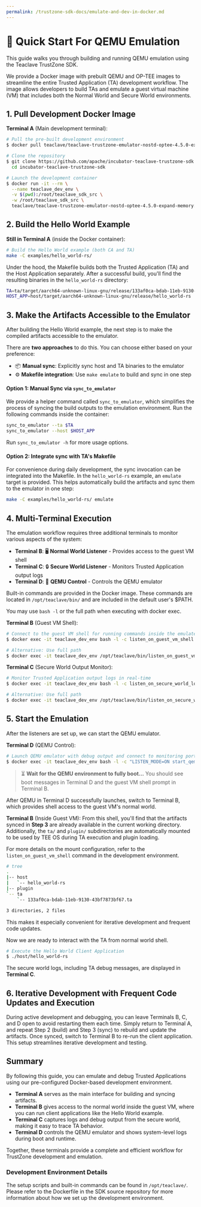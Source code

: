 ```yaml
---
permalink: /trustzone-sdk-docs/emulate-and-dev-in-docker.md
---
```


# 🚀 Quick Start For QEMU Emulation

This guide walks you through building and running QEMU emulation using the
Teaclave TrustZone SDK.

We provide a Docker image with prebuilt QEMU and OP-TEE images to streamline
the entire Trusted Application (TA) development workflow. The image allows
developers to build TAs and emulate a guest virtual machine (VM) that includes
both the Normal World and Secure World environments.

## 1. Pull Development Docker Image

**Terminal A** (Main development terminal):
```bash
# Pull the pre-built development environment
$ docker pull teaclave/teaclave-trustzone-emulator-nostd-optee-4.5.0-expand-memory:latest

# Clone the repository
$ git clone https://github.com/apache/incubator-teaclave-trustzone-sdk.git && \
  cd incubator-teaclave-trustzone-sdk

# Launch the development container
$ docker run -it --rm \
  --name teaclave_dev_env \
  -v $(pwd):/root/teaclave_sdk_src \
  -w /root/teaclave_sdk_src \
  teaclave/teaclave-trustzone-emulator-nostd-optee-4.5.0-expand-memory:latest
```

## 2. Build the Hello World Example

**Still in Terminal A** (inside the Docker container):
```bash
# Build the Hello World example (both CA and TA)
make -C examples/hello_world-rs/
```
Under the hood, the Makefile builds both the Trusted Application (TA) and the
Host Application separately. After a successful build, you'll find the
resulting binaries in the `hello_world-rs` directory:
```bash
TA=ta/target/aarch64-unknown-linux-gnu/release/133af0ca-bdab-11eb-9130-43bf7873bf67.ta
HOST_APP=host/target/aarch64-unknown-linux-gnu/release/hello_world-rs
```

## 3. Make the Artifacts Accessible to the Emulator
After building the Hello World example, the next step is to make the compiled
artifacts accessible to the emulator.

There are **two approaches** to do this. You can choose either based on your
preference:
- 📦 **Manual sync**: Explicitly sync host and TA binaries to the emulator
- ⚙️ **Makefile integration**: Use `make emulate` to build and sync in one step

#### Option 1: Manual Sync via `sync_to_emulator`
We provide a helper command called `sync_to_emulator`, which simplifies the
process of syncing the build outputs to the emulation environment.
Run the following commands inside the container:
```bash
sync_to_emulator --ta $TA
sync_to_emulator --host $HOST_APP
```
Run `sync_to_emulator -h` for more usage options.

#### Option 2: Integrate sync with TA's Makefile
For convenience during daily development, the sync invocation can be integrated into
the Makefile. In the `hello_world-rs` example, an `emulate` target is provided. 
This helps automatically build the artifacts and sync them to the emulator in one step:
```bash
make -C examples/hello_world-rs/ emulate
```

## 4. Multi-Terminal Execution

The emulation workflow requires three additional terminals to monitor
various aspects of the system:

- **Terminal B**: 🖥️ **Normal World Listener** - Provides access to the guest VM shell
- **Terminal C**: 🔒 **Secure World Listener** - Monitors Trusted Application output logs  
- **Terminal D**: 🚀 **QEMU Control** - Controls the QEMU emulator

Built-in commands are provided in the Docker image. These commands are located
in `/opt/teaclave/bin/` and are included in the default user's $PATH.

You may use `bash -l` or the full path when executing with docker exec.

**Terminal B** (Guest VM Shell):
```bash
# Connect to the guest VM shell for running commands inside the emulated environment
$ docker exec -it teaclave_dev_env bash -l -c listen_on_guest_vm_shell

# Alternative: Use full path
$ docker exec -it teaclave_dev_env /opt/teaclave/bin/listen_on_guest_vm_shell
```

**Terminal C** (Secure World Output Monitor):
```bash
# Monitor Trusted Application output logs in real-time
$ docker exec -it teaclave_dev_env bash -l -c listen_on_secure_world_log

# Alternative: Use full path  
$ docker exec -it teaclave_dev_env /opt/teaclave/bin/listen_on_secure_world_log
```

## 5. Start the Emulation

After the listeners are set up, we can start the QEMU emulator.

**Terminal D** (QEMU Control):
```bash
# Launch QEMU emulator with debug output and connect to monitoring ports
$ docker exec -it teaclave_dev_env bash -l -c "LISTEN_MODE=ON start_qemuv8"
```

> ⏳ **Wait for the QEMU environment to fully boot...** 
You should see boot messages in Terminal D and the guest VM shell prompt 
in Terminal B.

After QEMU in Terminal D successfully launches, switch to Terminal B, which
provides shell access to the guest VM's normal world.

**Terminal B** (Inside Guest VM):
From this shell, you'll find that the artifacts synced in **Step 3** are already
available in the current working directory. Additionally, the `ta/` and
`plugin/` subdirectories are automatically mounted to be used by TEE OS during
TA execution and plugin loading.

For more details on the mount configuration, refer to the
`listen_on_guest_vm_shell` command in the development environment.

```bash
# tree
.
|-- host
|   `-- hello_world-rs
|-- plugin
`-- ta
    `-- 133af0ca-bdab-11eb-9130-43bf7873bf67.ta

3 directories, 2 files
```
This makes it especially convenient for iterative development and frequent code
updates.

Now we are ready to interact with the TA from normal world shell.
```bash
# Execute the Hello World Client Application
$ ./host/hello_world-rs
```
The secure world logs, including TA debug messages, are displayed in **Terminal C**.

## 6. Iterative Development with Frequent Code Updates and Execution
During active development and debugging, you can leave Terminals B, C, and D open to 
avoid restarting them each time. Simply return to Terminal A, and repeat Step 2 (build) 
and Step 3 (sync) to rebuild and update the artifacts. Once synced, switch to 
Terminal B to re-run the client application. This setup streamlines iterative 
development and testing.

## Summary
By following this guide, you can emulate and debug Trusted Applications using our
pre-configured Docker-based development environment.  

- **Terminal A** serves as the main interface for building and syncing artifacts. 
- **Terminal B** gives access to the normal world inside the guest VM, where you 
can run client applications like the Hello World example. 
- **Terminal C** captures logs and debug output from the secure world, making it 
easy to trace TA behavior. 
- **Terminal D** controls the QEMU emulator and shows system-level logs during 
boot and runtime. 

Together, these terminals provide a complete and efficient workflow for TrustZone
development and emulation.

### Development Environment Details
The setup scripts and built-in commands can be found in `/opt/teaclave/`. Please
refer to the Dockerfile in the SDK source repository for more information about
how we set up the development environment.
